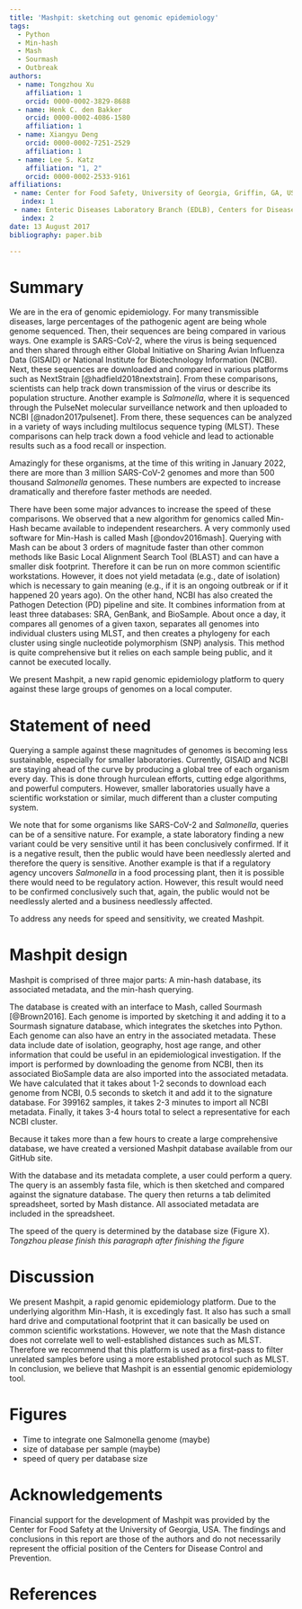 ```yaml
---
title: 'Mashpit: sketching out genomic epidemiology'
tags:
  - Python
  - Min-hash 
  - Mash
  - Sourmash
  - Outbreak
authors:
  - name: Tongzhou Xu
    affiliation: 1
    orcid: 0000-0002-3829-8688
  - name: Henk C. den Bakker
    orcid: 0000-0002-4086-1580
    affiliation: 1
  - name: Xiangyu Deng
    orcid: 0000-0002-7251-2529
    affiliation: 1
  - name: Lee S. Katz
    affiliation: "1, 2"
    orcid: 0000-0002-2533-9161
affiliations:
 - name: Center for Food Safety, University of Georgia, Griffin, GA, USA
   index: 1
 - name: Enteric Diseases Laboratory Branch (EDLB), Centers for Disease Control and Prevention, Atlanta, GA, USA
   index: 2
date: 13 August 2017
bibliography: paper.bib

---
```


# Summary

We are in the era of genomic epidemiology.
For many transmissible diseases, large percentages of the pathogenic agent are being whole genome sequenced.
Then, their sequences are being compared in various ways.
One example is SARS-CoV-2, where the virus is being sequenced and then shared through either Global Initiative on Sharing Avian Influenza Data (GISAID) or National Institute for Biotechnology Information (NCBI).
Next, these sequences are downloaded and compared in various platforms such as NextStrain [@hadfield2018nextstrain].
From these comparisons, scientists can help track down transmission of the virus or describe its population structure.
Another example is _Salmonella_, where it is sequenced through the PulseNet molecular surveillance network and then uploaded to NCBI [@nadon2017pulsenet].
From there, these sequences can be analyzed in a variety of ways including multilocus sequence typing (MLST).
These comparisons can help track down a food vehicle and lead to actionable results
such as a food recall or inspection.

Amazingly for these organisms, at the time of this writing in January 2022, there are more than 3 million SARS-CoV-2 genomes and more than 500 thousand _Salmonella_ genomes.
These numbers are expected to increase dramatically and therefore faster methods are needed.

There have been some major advances to increase the speed of these comparisons.
We observed that a new algorithm for genomics called Min-Hash became available
to independent researchers.
A very commonly used software for Min-Hash is called Mash [@ondov2016mash].
Querying with Mash can be about 3 orders of magnitude faster than other common methods like
Basic Local Alignment Search Tool (BLAST)
and can have a smaller disk footprint.
Therefore it can be run on more common scientific workstations.
However, it does not yield metadata (e.g., date of isolation)
which is necessary to gain meaning (e.g., if it is an ongoing outbreak or if it happened 20 years ago).
On the other hand, NCBI has also created the Pathogen Detection (PD) pipeline and site.
It combines information from at least three databases: SRA, GenBank, and BioSample.
About once a day, it compares all genomes of a given taxon, separates all genomes into individual clusters using MLST, and then creates a phylogeny for each cluster using single nucleotide polymorphism (SNP) analysis.
This method is quite comprehensive but it relies on each sample being public, and it cannot be executed locally.

We present Mashpit, a new rapid genomic epidemiology platform to query against these large groups of genomes on a local computer.

# Statement of need 

Querying a sample against these magnitudes of genomes is becoming less sustainable,
especially for smaller laboratories.
Currently, GISAID and NCBI are staying ahead of the curve by producing a global tree of each organism
every day.
This is done through hurculean efforts, cutting edge algorithms, and powerful computers.
However, smaller laboratories usually have a scientific workstation or similar,
much different than a cluster computing system.

We note that for some organisms like SARS-CoV-2 and _Salmonella_, queries
can be of a sensitive nature.
For example, a state laboratory finding a new variant could be very sensitive
until it has been conclusively confirmed.
If it is a negative result, then the public would have been needlessly alerted
and therefore the query is sensitive.
Another example is that if a regulatory agency uncovers _Salmonella_ in a food
processing plant, then it is possible there would need to be regulatory action.
However, this result would need to be confirmed conclusively such that, again,
the public would not be needlessly alerted and a business needlessly affected.

To address any needs for speed and sensitivity, we created Mashpit.

# Mashpit design

Mashpit is comprised of three major parts: A min-hash database, its associated metadata, and the min-hash querying.

The database is created with an interface to Mash, called Sourmash [@Brown2016].
Each genome is imported by sketching it and adding it to a Sourmash signature database, which integrates the sketches into Python.
Each genome can also have an entry in the associated metadata. These data include date of isolation, geography, host age range, and other information that could be useful in an epidemiological investigation.
If the import is performed by downloading the genome from NCBI, then its associated BioSample data are also imported into the associated metadata.
We have calculated that it takes about 1-2 seconds to download each genome from NCBI, 0.5 seconds to sketch it and add it to the signature database.
For 399162 samples, it takes 2-3 minutes to import all NCBI metadata.
Finally, it takes 3-4 hours total to select a representative for each NCBI cluster.

Because it takes more than a few hours to create a large comprehensive database,
we have created a versioned Mashpit database available from our GitHub site.

With the database and its metadata complete, a user could perform a query.
The query is an assembly fasta file, which is then sketched and compared against the signature database.
The query then returns a tab delimited spreadsheet, sorted by Mash distance.
All associated metadata are included in the spreadsheet.

The speed of the query is determined by the database size (Figure X). 
_Tongzhou please finish this paragraph after finishing the figure_

# Discussion

We present Mashpit, a rapid genomic epidemiology platform.
Due to the underlying algorithm Min-Hash, it is excedingly fast.
It also has such a small hard drive and computational footprint that it can basically be used on common scientific workstations.
However, we note that the Mash distance does not correlate well to well-established distances such as MLST.
Therefore we recommend that this platform is used as a first-pass to filter unrelated samples before using a more established protocol such as MLST.
In conclusion, we believe that Mashpit is an essential genomic epidemiology tool.

# Figures

* Time to integrate one Salmonella genome (maybe)
* size of database per sample (maybe)
* speed of query per database size

# Acknowledgements

Financial support for the development of Mashpit was provided by the Center for Food Safety at the University of Georgia, USA.
The findings and conclusions in this report are those of the authors and do not necessarily represent the official position of the Centers for Disease Control and Prevention.

# References
